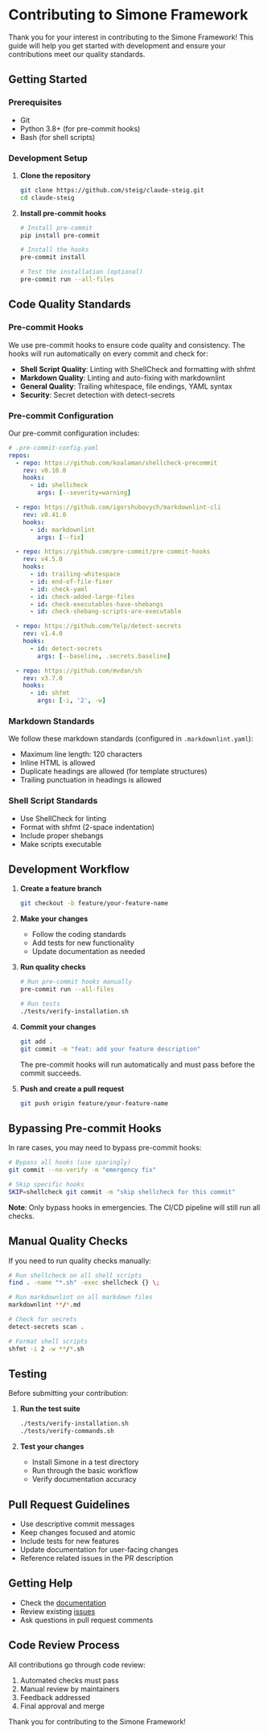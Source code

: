 # Contributing to Simone Framework

Thank you for your interest in contributing to the Simone Framework! This guide will help you get started with development and ensure your contributions meet our quality standards.

## Getting Started

### Prerequisites

- Git
- Python 3.8+ (for pre-commit hooks)
- Bash (for shell scripts)

### Development Setup

1. **Clone the repository**
   ```bash
   git clone https://github.com/steig/claude-steig.git
   cd claude-steig
   ```

2. **Install pre-commit hooks**
   ```bash
   # Install pre-commit
   pip install pre-commit
   
   # Install the hooks
   pre-commit install
   
   # Test the installation (optional)
   pre-commit run --all-files
   ```

## Code Quality Standards

### Pre-commit Hooks

We use pre-commit hooks to ensure code quality and consistency. The hooks will run automatically on every commit and check for:

- **Shell Script Quality**: Linting with ShellCheck and formatting with shfmt
- **Markdown Quality**: Linting and auto-fixing with markdownlint
- **General Quality**: Trailing whitespace, file endings, YAML syntax
- **Security**: Secret detection with detect-secrets

### Pre-commit Configuration

Our pre-commit configuration includes:

```yaml
# .pre-commit-config.yaml
repos:
  - repo: https://github.com/koalaman/shellcheck-precommit
    rev: v0.10.0
    hooks:
      - id: shellcheck
        args: [--severity=warning]

  - repo: https://github.com/igorshubovych/markdownlint-cli
    rev: v0.41.0
    hooks:
      - id: markdownlint
        args: [--fix]

  - repo: https://github.com/pre-commit/pre-commit-hooks
    rev: v4.5.0
    hooks:
      - id: trailing-whitespace
      - id: end-of-file-fixer
      - id: check-yaml
      - id: check-added-large-files
      - id: check-executables-have-shebangs
      - id: check-shebang-scripts-are-executable

  - repo: https://github.com/Yelp/detect-secrets
    rev: v1.4.0
    hooks:
      - id: detect-secrets
        args: [--baseline, .secrets.baseline]

  - repo: https://github.com/mvdan/sh
    rev: v3.7.0
    hooks:
      - id: shfmt
        args: [-i, '2', -w]
```

### Markdown Standards

We follow these markdown standards (configured in `.markdownlint.yaml`):

- Maximum line length: 120 characters
- Inline HTML is allowed
- Duplicate headings are allowed (for template structures)
- Trailing punctuation in headings is allowed

### Shell Script Standards

- Use ShellCheck for linting
- Format with shfmt (2-space indentation)
- Include proper shebangs
- Make scripts executable

## Development Workflow

1. **Create a feature branch**
   ```bash
   git checkout -b feature/your-feature-name
   ```

2. **Make your changes**
   - Follow the coding standards
   - Add tests for new functionality
   - Update documentation as needed

3. **Run quality checks**
   ```bash
   # Run pre-commit hooks manually
   pre-commit run --all-files
   
   # Run tests
   ./tests/verify-installation.sh
   ```

4. **Commit your changes**
   ```bash
   git add .
   git commit -m "feat: add your feature description"
   ```
   
   The pre-commit hooks will run automatically and must pass before the commit succeeds.

5. **Push and create a pull request**
   ```bash
   git push origin feature/your-feature-name
   ```

## Bypassing Pre-commit Hooks

In rare cases, you may need to bypass pre-commit hooks:

```bash
# Bypass all hooks (use sparingly)
git commit --no-verify -m "emergency fix"

# Skip specific hooks
SKIP=shellcheck git commit -m "skip shellcheck for this commit"
```

**Note**: Only bypass hooks in emergencies. The CI/CD pipeline will still run all checks.

## Manual Quality Checks

If you need to run quality checks manually:

```bash
# Run shellcheck on all shell scripts
find . -name "*.sh" -exec shellcheck {} \;

# Run markdownlint on all markdown files
markdownlint **/*.md

# Check for secrets
detect-secrets scan .

# Format shell scripts
shfmt -i 2 -w **/*.sh
```

## Testing

Before submitting your contribution:

1. **Run the test suite**
   ```bash
   ./tests/verify-installation.sh
   ./tests/verify-commands.sh
   ```

2. **Test your changes**
   - Install Simone in a test directory
   - Run through the basic workflow
   - Verify documentation accuracy

## Pull Request Guidelines

- Use descriptive commit messages
- Keep changes focused and atomic
- Include tests for new features
- Update documentation for user-facing changes
- Reference related issues in the PR description

## Getting Help

- Check the [documentation](docs/)
- Review existing [issues](https://github.com/steig/claude-steig/issues)
- Ask questions in pull request comments

## Code Review Process

All contributions go through code review:

1. Automated checks must pass
2. Manual review by maintainers
3. Feedback addressed
4. Final approval and merge

Thank you for contributing to the Simone Framework!